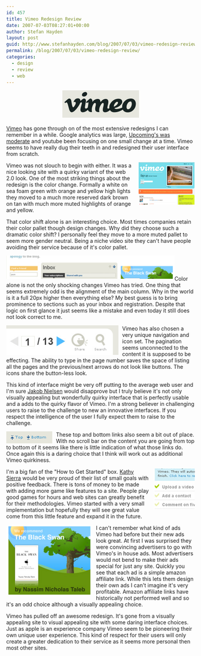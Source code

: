 ```yaml
---
id: 457
title: Vimeo Redesign Review
date: 2007-07-03T08:27:01+00:00
author: Stefan Hayden
layout: post
guid: http://www.stefanhayden.com/blog/2007/07/03/vimeo-redesign-review/
permalink: /blog/2007/07/03/vimeo-redesign-review/
categories:
  - design
  - review
  - web
---
```

<p><center><a href="http://www.vimeo.com"><img src="/wp-content/vimeo_review_0.jpg" /></a></center><br />
<a href="http://www.vimeo.com">Vimeo</a> has gone through on of the most extensive redesigns I can remember in a while. Google analytics was large, <a href="http://www.stefanhayden.com/blog/2007/04/20/upcoming-looks-ugly/">Upcoming's was moderate</a> and youtube been focusing on one small change at a time. Vimeo seems to have really dug their teeth in and redesigned their user interface from scratch.</p>
<p><img src="/wp-content/vimeo_old.jpg" width="150" style="float:right; margin:0px 0px 0px 10px;" />Vimeo was not slouch to begin with either. It was a nice looking site with a quirky variant of the web 2.0 look. One of the most striking things about the redesign is the color change. Formally a white on sea foam green with orange and yellow high lights they moved to a much more reserved dark brown on tan with much more muted highlights of orange and yellow.</p>
<p>That color shift alone is an interesting choice. Most times companies retain their color pallet though design changes. Why did they choose such a dramatic color shift? I personally feel they move to a more muted pallet to seem more gender neutral. Being a niche video site they can't have people avoiding their service because of it's color pallet.</p>
<p><img src="/wp-content/vimeo_review_1.jpg" width="450" style="margin:0px 0px 5px 0px;" />Color alone is not the only shocking changes Vimeo has tried. One thing that seems extremely odd is the alignment of the main column. Why in the world is it a full 20px higher then everything else? My best guess is to bring prominence to sections such as your inbox and registration. Despite that logic on first glance it just seems like a mistake and even today it still does not look correct to me.</p>
<p><img src="/wp-content/vimeo_review_2.jpg" width="300" style="float:left; margin:0px 10px 0px 0px;" />Vimeo has also chosen a very unique navigation and icon set. The pagination seems unconnected to the content it is supposed to be effecting. The ability to type in the page number saves the space of listing all the pages and the previous/next arrows do not look like buttons. The icons share the button-less look. </p>
<p>This kind of interface might be very off putting to the average web user and I'm sure <a href="http://www.useit.com/">Jakob Nielsen</a> would disapprove but I truly believe it's not only visually appealing but wonderfully quirky interface that is perfectly usable and a adds to the quirky flavor of Vimeo. I'm a strong believer in challenging users to raise to the challenge to new an innovative interfaces. If you respect the intelligence of the user I fully expect them to raise to the challenge.</p>
<p><img src="/wp-content/vimeo_review_5.jpg"  style="float:left; margin:0px 10px 0px 0px;" />These top and bottom links also seem a bit out of place. With no scroll bar on the content you are going from top to bottom of it seems like there is little indication of what those links do. Once again this is a daring choice that I think will work out as additional Vimeo quirkiness. </p>
<p><img src="/wp-content/vimeo_review_3.jpg" width="110" style="float:right; margin:0px 0px 0px 10px;" />I'm a big fan of the "How to Get Started" box. <a href="http://headrush.typepad.com/">Kathy Sierra</a> would be very proud of their list of small goals with positive feedback. There is tons of money to be made with adding more game like features to a site. People play good games for hours and web sites can greatly benefit for their methodologies. Vimeo started with a very small implementation but hopefully they will see great value come from this little feature and expand it in the future.</p>
<p><img src="/wp-content/vimeo_review_4.jpg" width="230"  style="float:left; margin:0px 10px 0px 0px;" />I can't remember what kind of ads Vimeo had before but their new ads look great. At first I was surprised they were convincing advertisers to go with Vimeo's in house ads. Most advertisers would not bend to make their ads special for just any site. Quickly you see that each ad is a simple amazon affiliate link. While this lets them design their own ads I can't imagine it's very profitable. Amazon affiliate links have historically not performed well and so it's an odd choice although a visually appealing choice.</p>
<p>Vimeo has pulled off an awesome redesign. It's gone from a visually appealing site to visual appealing site with some daring interface choices. Just as apple is an experience company Vimeo seem to be pioneering their own unique user experience. This kind of respect for their users will only create a greater dedication to their service as it seems more personal then most other sites.
</p>
